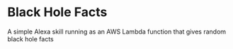 # Black Hole Facts
A simple Alexa skill running as an AWS Lambda function that gives random black hole facts
